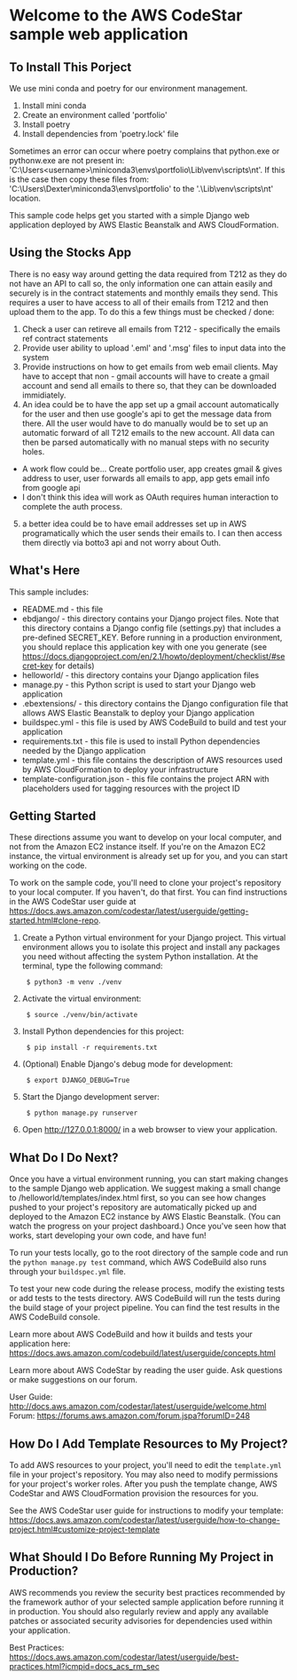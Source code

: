 Welcome to the AWS CodeStar sample web application
==================================================

To Install This Porject
-----------------------
We use mini conda and poetry for our environment management.
1. Install mini conda
2. Create an environment called 'portfolio'
3. Install poetry
4. Install dependencies from 'poetry.lock' file

Sometimes an error can occur where poetry complains that python.exe or pythonw.exe are not present in: 'C:\Users\<username>\miniconda3\envs\portfolio\Lib\venv\scripts\nt'.  If this is the case then copy these files from: 'C:\Users\Dexter\miniconda3\envs\portfolio' to the '.\Lib\venv\scripts\nt' location.

This sample code helps get you started with a simple Django web application
deployed by AWS Elastic Beanstalk and AWS CloudFormation.

Using the Stocks App
-----------
There is no easy way around getting the data required from T212 as they do not have an API to call so, the only information one can attain easily and securely is in the contract statements and monthly emails they send.  This requires a user to have access to all of their emails from T212 and then upload them to the app.  To do this a few things must be checked / done:

1. Check a user can retireve all emails from T212 - specifically the emails ref contract statements
2. Provide user ability to upload '.eml' and '.msg' files to input data into the system
3. Provide instructions on how to get emails from web email clients.  May have to accept that non - gmail accounts will have to create a gmail account and send all emails to there so, that they can be downloaded immidiately.
4. An idea could be to have the app set up a gmail account automatically for the user and then use google's api to get the message data from there.  All the user would have to do manually would be to set up an automatic forward of all T212 emails to the new account.  All data can then be parsed automatically with no manual steps with no security holes.
- A work flow could be... Create portfolio user, app creates gmail & gives address to user, user forwards all emails to app, app gets email info from google api
- I don't think this idea will work as OAuth requires human interaction to complete the auth process.
5. a better idea could be to have email addresses set up in AWS programatically which the user sends their emails to.  I can then access them directly via botto3 api and not worry about Outh.


What's Here
-----------

This sample includes:

* README.md - this file
* ebdjango/ - this directory contains your Django project files. Note that this
  directory contains a Django config file (settings.py) that includes a pre-defined
  SECRET_KEY. Before running in a production environment, you should replace this
  application key with one you generate
  (see https://docs.djangoproject.com/en/2.1/howto/deployment/checklist/#secret-key for details)
* helloworld/ - this directory contains your Django application files
* manage.py - this Python script is used to start your Django web application
* .ebextensions/ - this directory contains the Django configuration file that
  allows AWS Elastic Beanstalk to deploy your Django application
* buildspec.yml - this file is used by AWS CodeBuild to build and test
  your application
* requirements.txt - this file is used to install Python dependencies needed by
  the Django application
* template.yml - this file contains the description of AWS resources used by AWS
  CloudFormation to deploy your infrastructure
* template-configuration.json - this file contains the project ARN with placeholders used for tagging resources with the project ID

Getting Started
---------------

These directions assume you want to develop on your local computer, and not
from the Amazon EC2 instance itself. If you're on the Amazon EC2 instance, the
virtual environment is already set up for you, and you can start working on the
code.

To work on the sample code, you'll need to clone your project's repository to your
local computer. If you haven't, do that first. You can find instructions in the AWS CodeStar user guide at https://docs.aws.amazon.com/codestar/latest/userguide/getting-started.html#clone-repo.

1. Create a Python virtual environment for your Django project. This virtual
   environment allows you to isolate this project and install any packages you
   need without affecting the system Python installation. At the terminal, type
   the following command:

        $ python3 -m venv ./venv

2. Activate the virtual environment:

        $ source ./venv/bin/activate

3. Install Python dependencies for this project:

        $ pip install -r requirements.txt

4. (Optional) Enable Django's debug mode for development:

        $ export DJANGO_DEBUG=True

5. Start the Django development server:

        $ python manage.py runserver

6. Open http://127.0.0.1:8000/ in a web browser to view your application.

What Do I Do Next?
------------------

Once you have a virtual environment running, you can start making changes to
the sample Django web application. We suggest making a small change to
/helloworld/templates/index.html first, so you can see how changes pushed to
your project's repository are automatically picked up and deployed to the Amazon EC2
instance by AWS Elastic Beanstalk. (You can watch the progress on your project dashboard.)
Once you've seen how that works, start developing your own code, and have fun!

To run your tests locally, go to the root directory of the sample code and run
the `python manage.py test` command, which AWS CodeBuild also runs through
your `buildspec.yml` file.

To test your new code during the release process, modify the existing tests or
add tests to the tests directory. AWS CodeBuild will run the tests during the
build stage of your project pipeline. You can find the test results
in the AWS CodeBuild console.

Learn more about AWS CodeBuild and how it builds and tests your application here:
https://docs.aws.amazon.com/codebuild/latest/userguide/concepts.html

Learn more about AWS CodeStar by reading the user guide.  Ask questions or make
suggestions on our forum.

User Guide: http://docs.aws.amazon.com/codestar/latest/userguide/welcome.html
Forum: https://forums.aws.amazon.com/forum.jspa?forumID=248

How Do I Add Template Resources to My Project?
------------------

To add AWS resources to your project, you'll need to edit the `template.yml`
file in your project's repository. You may also need to modify permissions for
your project's worker roles. After you push the template change, AWS CodeStar
and AWS CloudFormation provision the resources for you.

See the AWS CodeStar user guide for instructions to modify your template:
https://docs.aws.amazon.com/codestar/latest/userguide/how-to-change-project.html#customize-project-template

What Should I Do Before Running My Project in Production?
------------------

AWS recommends you review the security best practices recommended by the framework
author of your selected sample application before running it in production. You
should also regularly review and apply any available patches or associated security
advisories for dependencies used within your application.

Best Practices: https://docs.aws.amazon.com/codestar/latest/userguide/best-practices.html?icmpid=docs_acs_rm_sec
